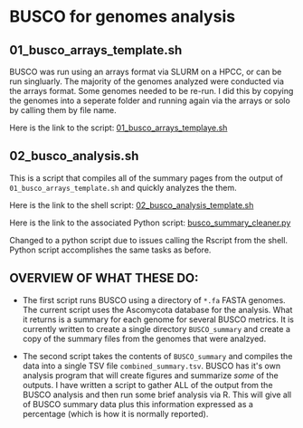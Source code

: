 # BUSCO for genomes analysis

## 01_busco_arrays_template.sh

BUSCO was run using an arrays format via SLURM on a HPCC, or can be run singluarly. The majority of the genomes analyzed were conducted via the arrays format. Some genomes needed to be re-run. I did this by copying the genomes into a seperate folder and running again via the arrays or solo by calling them by file name.

Here is the link to the script: [01_busco_arrays_templaye.sh](https://github.com/edwhisnant/genome_annotation_programs/blob/main/quality-control/BUSCO/scripts/01_busco_arrays_template.sh)

## 02_busco_analysis.sh

This is a script that compiles all of the summary pages from the output of `01_busco_arrays_template.sh` and quickly analyzes the them.

Here is the link to the shell script: [02_busco_analysis_template.sh](https://github.com/edwhisnant/genome_annotation_programs/blob/main/quality-control/BUSCO/scripts/02_busco_analysis_template.sh)

Here is the link to the associated Python script: [busco_summary_cleaner.py](https://github.com/edwhisnant/genome_annotation_programs/blob/main/quality-control/BUSCO/scripts/busco_summary_cleaner.py)

Changed to a python script due to issues calling the Rscript from the shell. Python script accomplishes the same tasks as before. 

## OVERVIEW OF WHAT THESE DO:

* The first script runs BUSCO using a directory of `*.fa` FASTA genomes. The current script uses the Ascomycota database for the analysis. What it returns is a summary for each genome for several BUSCO metrics. It is currently written to create a single directory `BUSCO_summary` and create a copy of the summary files from the genomes that were analzyed.

* The second script takes the contents of `BUSCO_summary` and compiles the data into a single TSV file `combined_summary.tsv`. BUSCO has it's own analysis program that will create figures and summarize *some* of the outputs. I have written a script to gather ALL of the output from the BUSCO analysis and then run some brief analysis via R. This will give all of BUSCO summary data plus this information expressed as a percentage (which is how it is normally reported).
